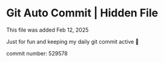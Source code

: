 # Git Auto Commit | Hidden File

This file was added Feb 12, 2025

Just for fun and keeping my daily git commit active 🤪

commit number: 529578
